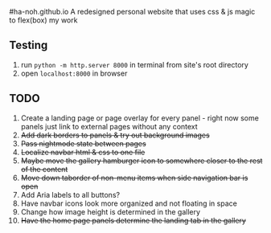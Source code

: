#ha-noh.github.io
A redesigned personal website that uses css & js magic to flex(box) my work

## Testing 
1) run `python -m http.server 8000` in terminal from site's root directory
2) open `localhost:8000` in browser

## TODO
1) Create a landing page or page overlay for every panel -  right now some panels just link to external pages without any context
2) ~~Add dark borders to panels & try out background images~~
3) ~~Pass nightmode state between pages~~
4) ~~Localize navbar html & css to one file~~
5) ~~Maybe move the gallery hamburger icon to somewhere closer to the rest of the content~~
6) ~~Move down taborder of non-menu items when side navigation bar is open~~
7) Add Aria labels to all buttons?
8) Have navbar icons look more organized and not floating in space
9) Change how image height is determined in the gallery
10) ~~Have the home page panels determine the landing tab in the gallery~~